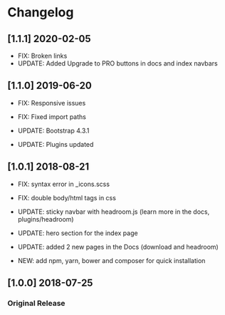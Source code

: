 <h1 id="changelog">Changelog</h1>
<h2 id="[1.1.1]-2020-02-05">[1.1.1] 2020-02-05</h2>
<ul>
<li>FIX: Broken links</li>
<li>UPDATE: Added Upgrade to PRO buttons in docs and index navbars</li>
</ul>
<h2 id="[1.1.0]-2019-06-20">[1.1.0] 2019-06-20</h2>
<ul>
<li>FIX: Responsive issues</li>
<li><p>FIX: Fixed import paths</p>
</li>
<li><p>UPDATE: Bootstrap 4.3.1</p>
</li>
<li>UPDATE: Plugins updated</li>
</ul>
<h2 id="[1.0.1]-2018-08-21">[1.0.1] 2018-08-21</h2>
<ul>
<li>FIX: syntax error in _icons.scss</li>
<li><p>FIX: double body/html tags in css</p>
</li>
<li><p>UPDATE: sticky navbar with headroom.js (learn more in the docs, plugins/headroom)</p>
</li>
<li>UPDATE: hero section for the index page</li>
<li><p>UPDATE: added 2 new pages in the Docs (download and headroom)</p>
</li>
<li><p>NEW: add npm, yarn, bower and composer for quick installation</p>
</li>
</ul>
<h2 id="[1.0.0]-2018-07-25">[1.0.0] 2018-07-25</h2>
<h3 id="original-release">Original Release</h3>
